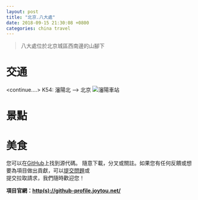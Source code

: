 ```yaml
---
layout: post
title: "北京.八大處"
date: 2018-09-15 21:30:08 +0800
categories: china travel
---
```

> 八大處位於北京城區西南邊的山腳下

<!--more-->
# 交通
<continue....> 
K54: 瀋陽北 --> 北京
![瀋陽車站](https://xav4vw.sn.files.1drv.com/y4mbxfFqMNnYDfZia_oUKjozgDn-_K7R1MOEvaQWkiW4flqcgnl4otj0gdwbijmOyEN6Tl4vK0OhBmBPeVt9NXbdZ-GzC-C9cA1Wcu9n-P210ebpdFx90HiDRQIeoUfVcCXtmfogRFpoaJQergEyGt4QCNTJKZi-2I4Go3tq-91MICmvPMFV4tg1Ur7ftWywuer-uu0tKPzgVRHEzEgT0naVg?width=660&height=495&cropmode=none")

# 景點


# 美食  

您可以在[GitHub](https://github.com/joytou/github-profile)上找到源代碼。
隨意下載，分叉或關註。如果您有任何反饋或想要為項目做出貢獻，可以[提交問題](https://github.com/joytou/github-profile/issues)或 \
提交拉取請求，我們隨時歡迎您！

__項目官網：[http(s)://github-profile.joytou.net/](http://github-profile.joytou.net/)__
